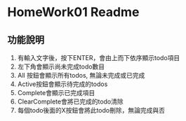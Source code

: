 # **HomeWork01 Readme**
## **功能說明**
1. 有輸入文字後，按下ENTER，會由上而下依序顯示todo項目
2. 左下角會顯示尚未完成todo數目
3. All 按鈕會顯示所有todos, 無論未完成或已完成
4. Active按鈕會顯示待完成的todos
5. Complete會顯示已完成項目
6. ClearComplete會將已完成的todo清除
7. 每個todo後面的X按鈕會將此todo刪除，無論完成與否
